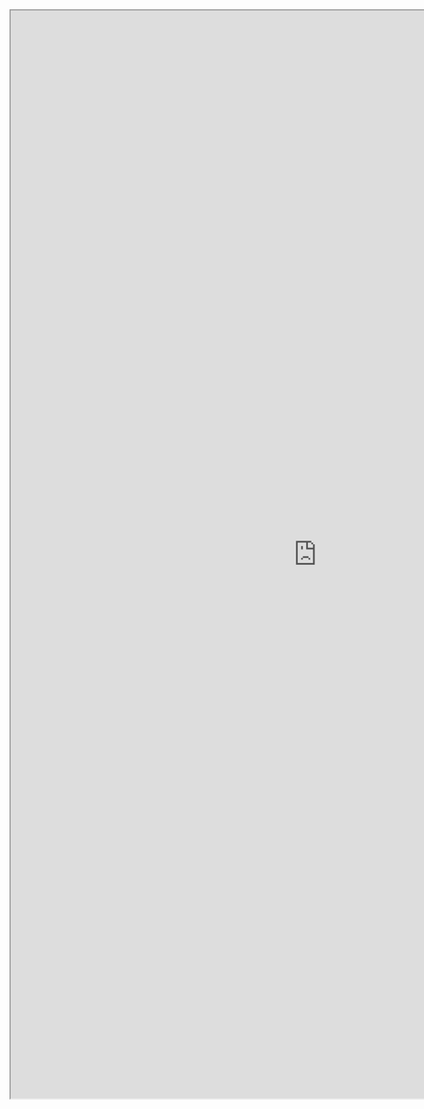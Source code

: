 <!DOCTYPE html>
<html>
<body>
<iframe src="https://docs.google.com/document/d/1f_VPeyAPIJzuuHbgqBuGqxUGe-U7kYet1ulP4nai4kk/" height="1920" width="1080" title="Iframe Example"></iframe>
</body>
</html>
